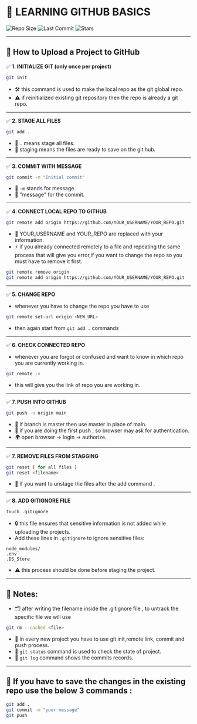 # 🌟 LEARNING GITHUB BASICS

![Repo Size](https://img.shields.io/github/repo-size/stackoverego/coding-journey)
![Last Commit](https://img.shields.io/github/last-commit/stackoverego/coding-journey)
![Stars](https://img.shields.io/github/stars/stackoverego/coding-journey)

---

## 🚀 How to Upload a Project to GitHub

✅ **1. INITIALIZE GIT (only once per project)**

```bash
git init
```

- 🛠️ this command is used to make the local repo as the git global repo.
- ⚠️ if reinitialized existing git repository then the repo is already a git repo.

---

✅ **2. STAGE ALL FILES**

```bash
git add .
```

- 📂 `.` means stage all files.
- 📌 staging means the files are ready to save on the git hub.

---

✅ **3. COMMIT WITH MESSAGE**

```bash
git commit -m "Initial commit"
```

- 📝 `-m` stands for message.
- 💬 "message" for the commit.

---

✅ **4. CONNECT LOCAL REPO TO GITHUB**

```bash
git remote add origin https://github.com/YOUR_USERNAME/YOUR_REPO.git
```

- 🔗 YOUR_USERNAME and YOUR_REPO are replaced with your information.
- ⚡ if you already connected remotely to a file and repeating the same process that will give you error,if you want to change the repo so you must have to remove it first.

```bash
git remote remove origin
git remote add origin https://github.com/YOUR_USERNAME/YOUR_REPO.git
```

---

✅ **5. CHANGE REPO**
-  whenever you have to change the repo you have to use 
```bash
git remote set-url origin <NEW_URL>
```
- then again start from `git add .` commands

---

✅ **6. CHECK CONNECTED REPO**
-  whenever you are forgot or confused and want to know in which repo you are currently working in. 
```bash
git remote -v
```
- this will give you the link of repo you are working in.

---


✅ **7. PUSH INTO GITHUB**

```bash
git push -u origin main
```

- 🌿 if branch is master then use master in place of main.
- 🔐 if you are doing the first push , so browser may ask for authentication.
- 🌍 open browser -> login -> authorize.

---


✅ **7. REMOVE FILES FROM STAGGING**

```bash
git reset ( for all files )
git reset <filename>
```

- 🌿 if you want to unstage the files after the add command .

---

✅ **8. ADD GITIGNORE FILE**

```bash
touch .gitignore
```

- 🔒 this file ensures that sensitive information is not added while uploading the projects.
- Add these lines in `.gitignore` to ignore sensitive files:

```
node_modules/
.env
.DS_Store
```

- ⚠️ this process should be done before staging the project.

---




## 🧠 Notes:

- 🗂️ after writing the filename inside the .gitignore file , to untrack the specific file we will use

```bash
git rm --cached <file>
```

- 🔄 in every new project you have to use git init,remote link, commit and push process.
- 👀 `git status` command is used to check the state of project.
- 📜 `git log` command shows the commits records.

---

## 🔄 If you have to save the changes in the existing repo use the below 3 commands :

```bash
git add .
git commit -m "your message"
git push
```
